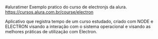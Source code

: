 #aluratimer
Exemplo pratico do curso de electronjs da alura. https://cursos.alura.com.br/course/electron

Aplicativo que registra tempo de um curso estudado, criado com NODE e ELECTRON visando a interação com o sistema operacional e visando as melhores práticas de utilização com Electron.
